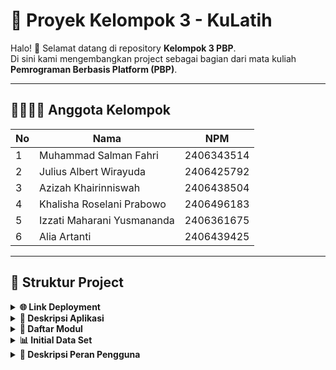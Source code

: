 # 🚀 Proyek Kelompok 3 - KuLatih

Halo! 👋 Selamat datang di repository **Kelompok 3 PBP**.  
Di sini kami mengembangkan project sebagai bagian dari mata kuliah **Pemrograman Berbasis Platform (PBP)**.

---

## 👨‍👩‍👧‍👦 Anggota Kelompok
| No | Nama                          | NPM        |
|----|-------------------------------|------------|
| 1  | Muhammad Salman Fahri          | 2406343514 |
| 2  | Julius Albert Wirayuda         | 2406425792 |
| 3  | Azizah Khairinniswah           | 2406438504 |
| 4  | Khalisha Roselani Prabowo      | 2406496183 |
| 5  | Izzati Maharani Yusmananda     | 2406361675 |
| 6  | Alia Artanti                   | 2406439425 |

---

## 📂 Struktur Project

<details align="justify">
    <summary><b>🌐 Link Deployment</b></summary>
</details>

<details align="justify">
    <summary><b>📖 Deskripsi Aplikasi</b></summary>

## 🏆 KuLatih 🏆
KuLatih adalah sebuah platform berbasis website yang kami kembangkan dengan tujuan utama memberikan ruang eksposur bagi para pelatih dari berbagai bidang, mulai dari olahraga, seni, musik, hingga pengembangan keterampilan lainnya. Selama ini, banyak pelatih yang memiliki kemampuan dan pengalaman luar biasa, tetapi kesulitan menjangkau calon murid atau komunitas yang membutuhkan jasa mereka. Melalui KuLatih, kami menghadirkan sebuah ekosistem yang tidak hanya menampilkan profil para pelatih secara profesional, tetapi juga memungkinkan mereka untuk lebih mudah ditemukan, dihubungi, dan di-booking oleh pengguna yang sedang mencari pelatih sesuai kebutuhannya.

Visi kami adalah menjadikan KuLatih sebagai jembatan yang mempertemukan pelatih dengan individu maupun kelompok yang membutuhkan bimbingan, sekaligus menciptakan sebuah komunitas aktif yang saling mendukung dalam proses belajar dan mengajar. Website ini ditujukan bagi dua kelompok utama: para pelatih yang ingin menawarkan jasanya secara lebih luas, serta masyarakat umum yang membutuhkan akses mudah dan terpercaya untuk menemukan pelatih dengan bidang spesifik. Dengan adanya fitur booking langsung, integrasi kontak, serta forum komunitas, kami ingin memberikan pengalaman yang lebih dari sekadar marketplace, tetapi juga wadah kolaborasi dan pertukaran ilmu.

Masalah yang kami coba selesaikan adalah keterbatasan platform khusus bagi para pelatih. Saat ini, sebagian besar pelatih hanya mengandalkan promosi dari mulut ke mulut atau media sosial yang sifatnya tersebar dan kurang terorganisir, sehingga peluang mereka untuk mendapatkan murid baru sangat terbatas. Di sisi lain, banyak calon murid kesulitan menemukan pelatih yang tepat karena tidak adanya basis data yang terstruktur. KuLatih hadir untuk mengisi kekosongan ini: kami memberikan solusi berupa platform terpusat yang menyatukan pelatih dan murid dalam satu tempat, memperkuat jaringan komunitas, serta meningkatkan visibilitas para pelatih sehingga mereka dapat berkembang dan mendapatkan apresiasi yang layak atas keahliannya.

</details>

<details align="justify">
    <summary><b>📑 Daftar Modul</b></summary>
</details>

<details align="justify">
    <summary><b>📊 Initial Data Set</b></summary>
</details>

<details align="justify">
    <summary><b>👥 Deskripsi Peran Pengguna</b></summary>
</details>




